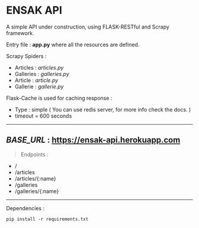 # ENSAK API 

A simple API under construction, using FLASK-RESTful and Scrapy framework.

Entry file : **app.py** where all the resources are defined.

Scrapy Spiders : 
 * Articles : *articles.py*
 * Galleries : *galleries.py*
 * Article : *article.py*
 * Gallerie : *gallerie.py*

Flask-Cache is used for caching response  :
 - Type : simple ( You can use redis server, for more info check the docs. ) 
 - timeout = 600 seconds

---
*BASE_URL* : https://ensak-api.herokuapp.com
---

> Endpoints : 
 - /
 - /articles
 - /articles/{:name}
 - /galleries
 - /galleries/{:name}

--- 
Dependencies :

`pip install -r requirements.txt`
